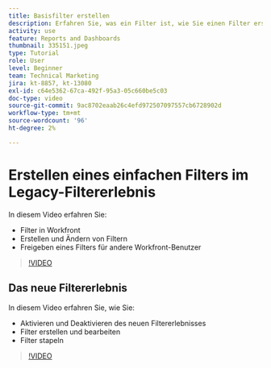 ```yaml
---
title: Basisfilter erstellen
description: Erfahren Sie, was ein Filter ist, wie Sie einen Filter erstellen und wie Sie ihn für andere Benutzer in Workfront freigeben können. Lernen Sie auch, das neue Filtererlebnis zu verwenden.
activity: use
feature: Reports and Dashboards
thumbnail: 335151.jpeg
type: Tutorial
role: User
level: Beginner
team: Technical Marketing
jira: kt-8857, kt-13080
exl-id: c64e5362-67ca-492f-95a3-05c660be5c03
doc-type: video
source-git-commit: 9ac8702eaab26c4efd972507097557cb6728902d
workflow-type: tm+mt
source-wordcount: '96'
ht-degree: 2%

---
```


# Erstellen eines einfachen Filters im Legacy-Filtererlebnis

In diesem Video erfahren Sie:

* Filter in Workfront
* Erstellen und Ändern von Filtern
* Freigeben eines Filters für andere Workfront-Benutzer

>[!VIDEO](https://video.tv.adobe.com/v/335151/?quality=12&learn=on)

## Das neue Filtererlebnis

In diesem Video erfahren Sie, wie Sie:

* Aktivieren und Deaktivieren des neuen Filtererlebnisses
* Filter erstellen und bearbeiten
* Filter stapeln

>[!VIDEO](https://video.tv.adobe.com/v/3419558/?quality=12&learn=on)

